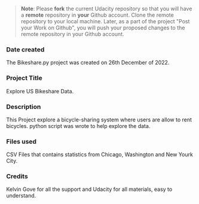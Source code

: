 >**Note**: Please **fork** the current Udacity repository so that you will have a **remote** repository in **your** Github account. Clone the remote repository to your local machine. Later, as a part of the project "Post your Work on Github", you will push your proposed changes to the remote repository in your Github account.

### Date created
The Bikeshare.py project was created on 26th December of 2022.

### Project Title
Explore US Bikeshare Data. 

### Description
This Project explore a bicycle-sharing system where users are allow to rent bicycles. python script was wrote to help explore the data.

### Files used
CSV Files that contains statistics from Chicago, Washington and New Yourk City. 

### Credits
Kelvin Gove for all the support and Udacity for all materials, easy to understand. 

